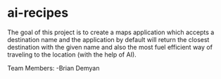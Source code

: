 # ai-recipes
The goal of this project is to create a maps application which accepts a destination name and the application by default will return the closest destination with the given name and also the most fuel efficient way of traveling to the location (with the help of AI).


Team Members:
-Brian Demyan
